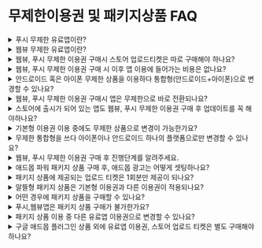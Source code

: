 # 무제한이용권 및 패키지상품 FAQ

<details>

<summary>푸시 무제한 유료앱이란?</summary>

푸시 전용으로 제작한 앱에 한해서 구매할 수 있는 이용권으로, 기간 제한이 없는 상품입니다.

매월 비용을 내지 않아도 이용 기간 제한 없이 무제한으로 앱을 이용할 수 있습니다.

</details>

<details>

<summary>웹뷰 무제한 유료앱이란?</summary>

웹뷰 전용으로 제작한 앱에 한해서 구매할 수 있는 이용권으로, 기간 제한이 없는 상품입니다.

매월 비용을 내지 않아도 이용 기간 제한 없이 무제한으로 앱을 이용할 수 있습니다

</details>

<details>

<summary>웹뷰, 푸시 무제한 이용권 구매시 스토어 업로드티켓은 따로 구매해야 하나요?</summary>

웹뷰, 푸시 전용 무제한 유료앱 상품에는 업로드티켓(플레이스토어, 앱스토어)이 포함되어 있지 않습니다.

플레이스토어, 앱스토어 등 출시 및 업데이트를 원하는 스토어 업로드 티켓 구매 후 신청해야 합니다.

업로드티켓이 함께 포함된 무제한 패키지 상품을 구매하는 것을 추천 드립니다.

[\[패키지 상품 구매 페이지 이동\]](http://www.swing2app.co.kr/view/payment\_list\_by\_recommend\_voucher)

</details>

<details>

<summary>웹뷰, 푸시 무제한 이용권 구매 시 이후 앱 이용에 들어가는 비용은 없나요?</summary>

네, 무제한 상품이기 때문에 이용권 구매 시 평생 이용 가능합니다.

추가로 납부해야 하는 이용 비용은 없습니다.

단, 앱이 업데이트 될 경우 스토어별로 앱 업데이트를 해야 하기 때문에 앱스토어 업로드티켓, 플레이스토어 업로드티켓 등의 부가 상품 구매는 필요할 수 있습니다.

</details>

<details>

<summary>안드로이드 혹은 아이폰 무제한 상품을 이용하다 통합형(안드로이드+아이폰)으로 변경할 수 있나요?</summary>

네 가능합니다.

예를 들어 \[푸시전용 무제한 안드로이드 250,000원] 사용 중에 아이폰을 추가할 경우→ \[푸시전용 무제한 아이폰 350,000원] 상품을 구매해주시면 됩니다.

해당 상품을 추가로 구매하시면 통합형으로 함께 사용 가능합니다.

그리고 앱스토어 업로드티켓(20,000원)도 별도 구매해야 합니다.

(앱스토어 업로드 출시 대행 비용)

다만 이렇게 각각의 상품을 따로 구매할 경우 통합형보다 비용이 비싸기 때문에 안드로이드+아이폰 운영을 다 하실 예정이라면 처음부터 통합형을 구매해서 사용하시는 것이 비용이 더 절감됩니다.

</details>

<details>

<summary>웹뷰, 푸시 무제한 이용권 구매시 앱은 무제한으로 바로 전환되나요?</summary>

개발팀에서 무제한 서버를 따로 넣어 드리기 때문에 결제가 완료되더라도, 바로 전환이 되지 않습니다.

1시간\~2시간 이내로 개발팀에서 별도로 처리해드리며, 안내메일을 드린 이후부터 무제한 이용기간이 적용된 앱으로 이용 가능합니다.

</details>

<details>

<summary>스토어에 출시가 되어 있는 앱도 웹뷰, 푸시 무제한 이용권 구매 후 업데이트를 꼭 해야하나요?</summary>

무제한 서버를 따로 넣어드리는 작업이 필요하기 때문에 앱 업데이트는 필수입니다.

따라서 업데이트 된 버전의 앱으로 플레이스토어, 앱스토어에 다시 업데이트 해주셔야 합니다.

새 버전 앱을 스토어에 올려서 업데이트해야 기존 사용자들이 업데이트를 받아 이용할 수 있으며, 신규 사용자 역시 푸시 무제한이 적용된 앱으로 이용할 수 있습니다.

</details>

<details>

<summary>기본형 이용권 이용 중에도 무제한 상품으로 변경이 가능한가요?</summary>

네 가능합니다.

기본 이용권을 사용하고 있다가, 이용이 종료될 시점에 무제한 상품으로 변경하여 구매 가능합니다.

단, 남은 이용기간에 대해서는 부분 환불이 불가하기 때문에 이용기간이 모두 종료된 후 해당 상품을 구매하시는 것을 권장 드립니다.

(부분 환불이 안 되는 것이 괜찮으시면 이용 중에도 바로 구매가 가능합니다.)

</details>

<details>

<summary>무제한 통합형을 쓰다 아이폰이나 안드로이드 하나의 플랫폼으로만 변경할 수 있나요?</summary>

해당 경로로 변경하는 것은 불가합니다.

사용자가 개별적으로 출시된 스토어에서 앱을 삭제하거나 게시 취소하여 보이지 않게 설정할 수 있습니다.

예를 들어 플레이스토어 안드로이드폰만 이용하고, 앱스토어 이용을 중단할 경우 앱스토어에 출시된 앱을 내리는 방법으로 진행할 수 있습니다.

앱을 이용중인 사용자 폰에서 이용을 중단하는 등의 조치는 해드리지 못하며, 이용을 하지 않는 무제한 유료앱 상품 가격만큼의 비용을 차감하여 환불해드리지는 않습니다.

</details>

<details>

<summary>웹뷰, 푸시 무제한 이용권 구매 후 진행단계를 알려주세요.</summary>

1\)앱제작 완료 후 푸시전용 무제한 이용권과 스토어 업로드티켓을 구매해주세요.

혹은 업로드티켓이 모두 포함된 패키지 상품을 구매하는 것을 추천 드립니다.

2\) 무제한 이용권 구매시, 개발팀에서 무제한 서버를 따로 넣어드리며, 앱을 새 버전으로 다시 제작해드립니다.

(1\~2시간 소요, 업무시간 외 신청시 셋팅 시간이 지연될 수 있습니다.)

즉, 무제한 이용권은 결제가 완료되더라도 즉시 이용이 되지 않습니다.

3\)작업이 완료되면 완료 안내 메일을 사용자분께 발송드립니다.

완료 메일을 받은 이후부터 무제한 이용 기간이 적용된 앱으로 이용 가능합니다.

4\)안내 메일을 통해 스토어 출시 방법 및 업로드 신청방법을 기재해서 보내드리기 때문에 내용을 확인하여 업로드 신청을 해주세요.

업로드 신청을 받아 플레이스토어, 앱스토어 등에 앱을 출시할 수 있습니다.

</details>

<details>

<summary>애드몹 파워 패키지 상품 구매 후, 애드몹 광고는 어떻게 셋팅하나요?</summary>

애드몹 파워 패키지 상품 페이지에 \[구매하기] 버튼을 선택하면, 상품 상세 설명 및 애드몹 플러그인 광고 셋팅방법을 확인할 수 있습니다. ​

상품 구매 후, 앱에 애드몹 광고를 직접 셋팅할 수 있으며 아래 매뉴얼을 통해서도 광고 셋팅 방법을 상세히 확인할 수 있습니다. ​

[\[애드몹 플러그인 광고 셋팅 방법\]](https://wp.swing2app.co.kr/knowledgebase/admob-apply/)

</details>

<details>

<summary>패키지 상품에 제공되는 업로드 티켓은 1회분만 제공이 되나요?</summary>

네 1회분 제공이며, 앱 최초 등록(출시) 후에 업데이트가 필요할 경우 스토어별 업로드티켓을 구매한 뒤 업로드 재신청해주셔야 합니다.

\-앱스토어 업로드티켓: 20,000원

\-플레이스토어 업로드티켓 : 10,000원

\*플레이스토어는 사용자가 직접 하실 경우 업로드티켓 구매하지 않아도 됩니다

</details>

<details>

<summary>알뜰형 패키지 상품은 기본형 이용권과 다른 이용권이 적용되나요?</summary>

네 기본형 상품과는 제공되는 서비스가 조금 다릅니다.

앱 용량 500MB, 채팅방 4개 개설, 게시판 제작 개수 50개까지만 가능합니다.

제공되는 서비스가 다르기 때문에 상품 상세 내용을 반드시 확인한 뒤 구매해주시기 바랍니다.

</details>

<details>

<summary>어떤 경우에 패키지 상품을 구매할 수 있나요?</summary>

패키지 상품은 일반 프로토타입으로 제작한 앱에서만 구매가 가능합니다.

\-적은 용량을 사용하고 앱 이용기간이 많이 필요하다면 : 알뜰형 패키지 330,000원 상품 추천

\-많은 용량을 사용할 때는 : 대용량 패키지 550,000원 상품 추천

\-애드몹 적용한 수익형 앱을 운영할 때는 : 애드몹 파워 패키지 580,000원 상품을 추천합니다.

각 상품에 대한 소개 및 상세 안내는 아래 가격 정책을 참고해주세요.

[\[스윙 패키지 상품 보러가기\]](http://www.swing2app.co.kr/view/shop\_list\_by\_package)

</details>

<details>

<summary>푸시,웹뷰앱은 패키지 상품 구매가 불가한가요?</summary>

네 푸시, 웹뷰로 제작한 앱은 구매할 수 없습니다.

패키지 상품은 일반 프로토타입- 탑, 푸터, 슬라이드, 드롭다운 리스트&박스로 제작한 앱에서만 구매할 수 있습니다.

</details>

<details>

<summary>패키지 상품 이용 중 다른 유료앱 이용권으로 변경할 수 있나요?</summary>

사용중인 패키지 유료앱 이용기간이 종료된 후 다른 이용권으로 구매 및 적용 가능합니다.

패키지 상품 이용 중에는 다른 이용권으로 변경이 불가하오니, 이용기간이 종료된 후 이용해주세요.

</details>

<details>

<summary>구글 애드몹 플러그인 상품 외에 유료앱 이용권, 스토어 업로드 티켓은 별도 구매해야 하나요?</summary>

네 해당 상품은 애드몹 셋팅만 진행해드리는 플러그인 상품입니다.

유료앱 이용권, 업로드 대행비가 포함되어 있지 않습니다.

\*이용권, 애드몹, 스토어 업로드 티켓이 모두 포함된 애드몹 파워패키지 상품을 권장드립니다.

플레이스토어, 앱스토어 출시를 하기 위해서는 업로드 신청을 해주셔야 합니다.

\-플레이스토어 업로드 티켓, 앱스토어 업로드 티켓 구매 후 신청

\-플레이스토어는 직접 등록 및 업데이트가 가능할 경우 티켓 구매가 필요없으며 앱스토어는 대행만 가능합니다.

</details>

